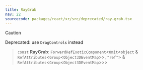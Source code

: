 ```yaml
---
title: RayGrab
nav: 22
sourcecode: packages/react/xr/src/deprecated/ray-grab.tsx
---
```


> [!CAUTION]
> Deprecated: use `DragControls` instead

> `const` **RayGrab**: `ForwardRefExoticComponent`\<`Omit`\<`object` & `RefAttributes`\<`Group`\<`Object3DEventMap`\>\>, `"ref"`\> & `RefAttributes`\<`Group`\<`Object3DEventMap`\>\>\>

